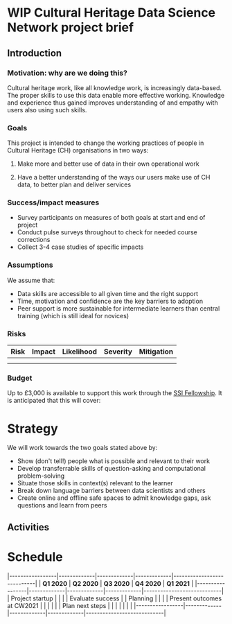 # WIP Cultural Heritage Data Science Network project brief

## Introduction

### Motivation: why are we doing this?

Cultural heritage work, like all knowledge work, is increasingly data-based. The proper skills to use this data enable more effective working. Knowledge and experience thus gained improves understanding of and empathy with users also using such skills.

### Goals

This project is intended to change the working practices of people in Cultural Heritage (CH) organisations in two ways:

1. Make more and better use of data in their own operational work

2. Have a better understanding of the ways our users make use of CH data, to better plan and deliver services

### Success/impact measures

- Survey participants on measures of both goals at start and end of project
- Conduct pulse surveys throughout to check for needed course corrections
- Collect 3-4 case studies of specific impacts

### Assumptions

We assume that:

- Data skills are accessible to all given time and the right support
- Time, motivation and confidence are the key barriers to adoption
- Peer support is more sustainable for intermediate learners than central training (which is still ideal for novices)

### Risks

| **Risk** | **Impact** | **Likelihood** | **Severity** | **Mitigation** |
|----------|------------|----------------|--------------|----------------|
|          |            |                |              |                |
|          |            |                |              |                |

### Budget

Up to £3,000 is available to support this work through the [SSI Fellowship](https://www.software.ac.uk/programmes-and-events/fellowship-programme). It is anticipated that this will cover:

# Strategy

We will work towards the two goals stated above by:

- Show (don't tell!) people what is possible and relevant to their work
- Develop transferrable skills of question-asking and computational problem-solving
- Situate those skills in context(s) relevant to the learner
- Break down language barriers between data scientists and others
- Create online and offline safe spaces to admit knowledge gaps, ask questions and learn from peers

## Activities

# Schedule

|-----------------|-------------|-------------|-------------|----------------------------|
| **Q1 2020**     | **Q2 2020** | **Q3 2020** | **Q4 2020** | **Q1 2021**                |
|-----------------|-------------|-------------|-------------|----------------------------|
| Project startup |             |             |             | Evaluate success           |
| Planning        |             |             |             | Present outcomes at CW2021 |
|                 |             |             |             | Plan next steps            |
|                 |             |             |             |                            |
|-----------------|-------------|-------------|-------------|----------------------------|


